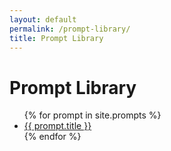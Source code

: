 ```yaml
---
layout: default
permalink: /prompt-library/
title: Prompt Library
---
```


# Prompt Library

<ul>
  {% for prompt in site.prompts %}
    <li>
      <a href="{{ prompt.url }}">{{ prompt.title }}</a>
    </li>
  {% endfor %}
</ul>